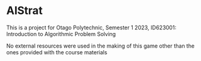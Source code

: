 # AIStrat

This is a project for Otago Polytechnic, Semester 1 2023, ID623001: Introduction to Algorithmic Problem Solving

No external resources were used in the making of this game other than the ones provided with the course materials
